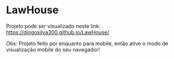 # LawHouse

Projeto pode ser visualizado neste link: https://diogosilva300.github.io/LawHouse/

Obs: Projeto feito por enquanto para mobile, então ative o modo de visualização mobile do seu navegador!
